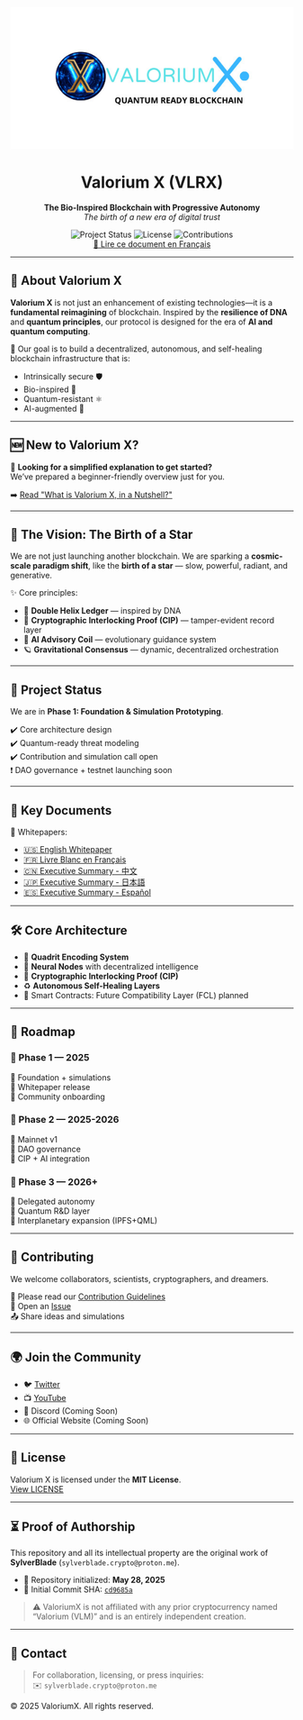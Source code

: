 <p align="center">
  <img src="https://raw.githubusercontent.com/SylverbladeX/ValoriumX/main/pictures/vlrx-logo-min.jpg" alt="Valorium X Logo" width="600"/>
</p>

<h1 align="center">Valorium X (VLRX)</h1>
<p align="center">
  <strong>The Bio-Inspired Blockchain with Progressive Autonomy</strong><br />
  <em>The birth of a new era of digital trust</em>
</p>

<p align="center">
  <img src="https://img.shields.io/badge/Status-In%20Development-blue" alt="Project Status">
  <img src="https://img.shields.io/badge/License-MIT-green" alt="License">
  <img src="https://img.shields.io/badge/Contributions-Welcome-brightgreen" alt="Contributions">
  <br>
  <a href="https://github.com/SylverbladeX/ValoriumX/blob/main/readme_fr.md">📘 Lire ce document en Français</a>
</p>

---

## 🧬 About Valorium X

**Valorium X** is not just an enhancement of existing technologies—it is a **fundamental reimagining** of blockchain. Inspired by the **resilience of DNA** and **quantum principles**, our protocol is designed for the era of **AI and quantum computing**.

🎯 Our goal is to build a decentralized, autonomous, and self-healing blockchain infrastructure that is:
- Intrinsically secure 🛡️
- Bio-inspired 🌱
- Quantum-resistant ⚛️
- AI-augmented 🤖

---

## 🆕 New to Valorium X?

📘 **Looking for a simplified explanation to get started?**  
We’ve prepared a beginner-friendly overview just for you.

➡️ [Read "What is Valorium X, in a Nutshell?"](newbie.md)

---

## 🌟 The Vision: The Birth of a Star

We are not just launching another blockchain. We are sparking a **cosmic-scale paradigm shift**, like the **birth of a star** — slow, powerful, radiant, and generative.

✨ Core principles:
- 🧬 **Double Helix Ledger** — inspired by DNA
- 🔐 **Cryptographic Interlocking Proof (CIP)** — tamper-evident record layer
- 🧠 **AI Advisory Coil** — evolutionary guidance system
- 🪐 **Gravitational Consensus** — dynamic, decentralized orchestration

---

## 🚀 Project Status

We are in **Phase 1: Foundation & Simulation Prototyping**.

✔️ Core architecture design  
✔️ Quantum-ready threat modeling  
✔️ Contribution and simulation call open  
❗ DAO governance + testnet launching soon

---

## 📖 Key Documents

📄 Whitepapers:  
- [🇺🇸 English Whitepaper](https://github.com/SylverbladeX/ValoriumX/blob/main/whitepapers/whitepaper.md)  
- [🇫🇷 Livre Blanc en Français](https://github.com/SylverbladeX/ValoriumX/blob/main/whitepapers/whitepaper-fr.md)  
- [🇨🇳 Executive Summary - 中文](https://github.com/SylverbladeX/ValoriumX/blob/main/whitepapers/whitepaper-ch.md)  
- [🇯🇵 Executive Summary - 日本語](https://github.com/SylverbladeX/ValoriumX/blob/main/whitepapers/whitepaper-Ja.md)  
- [🇪🇸 Executive Summary - Español](https://github.com/SylverbladeX/ValoriumX/blob/main/whitepapers/whitepaper-es.md)

---

## 🛠️ Core Architecture

- 🧬 **Quadrit Encoding System**  
- 🧠 **Neural Nodes** with decentralized intelligence  
- 🔐 **Cryptographic Interlocking Proof (CIP)**  
- ♻️ **Autonomous Self-Healing Layers**  
- 🔗 Smart Contracts: Future Compatibility Layer (FCL) planned

---

## 📅 Roadmap

### 📍 Phase 1 — 2025  
🔹 Foundation + simulations  
🔹 Whitepaper release  
🔹 Community onboarding

### 🚀 Phase 2 — 2025-2026  
🔹 Mainnet v1  
🔹 DAO governance  
🔹 CIP + AI integration

### 🧠 Phase 3 — 2026+  
🔹 Delegated autonomy  
🔹 Quantum R&D layer  
🔹 Interplanetary expansion (IPFS+QML)

---

## 🤝 Contributing

We welcome collaborators, scientists, cryptographers, and dreamers.

📝 Please read our [Contribution Guidelines](https://github.com/SylverbladeX/ValoriumX/blob/main/CONTRIBUTING.md)  
🐛 Open an [Issue](https://github.com/SylverbladeX/ValoriumX/issues)  
📤 Share ideas and simulations

---

## 🌍 Join the Community

- 🐦 [Twitter](https://twitter.com/ValoriumX)
- 📺 [YouTube](https://youtube.com/ValoriumX)
- 💬 Discord (Coming Soon)
- 🌐 Official Website (Coming Soon)

---

## 🔏 License

Valorium X is licensed under the **MIT License**.  
[View LICENSE](https://github.com/SylverbladeX/ValoriumX/blob/main/LICENSE)

---

## ⏳ Proof of Authorship

This repository and all its intellectual property are the original work of **SylverBlade** (`sylverblade.crypto@proton.me`).

- 📅 Repository initialized: **May 28, 2025**  
- 🔗 Initial Commit SHA: [`cd9685a`](https://github.com/SylverbladeX/ValoriumX/commit/cd9685a8e3866763ad1e9e36d442155e7d55abaa)

> ⚠️ ValoriumX is not affiliated with any prior cryptocurrency named “Valorium (VLM)” and is an entirely independent creation.

<!-- Timestamp (ISO 8601): 2025-05-28T23:31:32-04:00 -->

---

## 📩 Contact

> For collaboration, licensing, or press inquiries:  
> ✉️ `sylverblade.crypto@proton.me`

© 2025 ValoriumX. All rights reserved.
